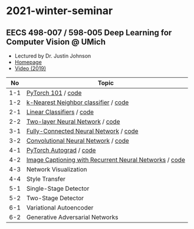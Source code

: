 # 2021-winter-seminar

## EECS 498-007 / 598-005 Deep Learning for Computer Vision @ UMich
- Lectured by Dr. Justin Johnson
- [Homepage](https://web.eecs.umich.edu/~justincj/teaching/eecs498/FA2020/)
- [Video (2019)](https://www.youtube.com/watch?v=dJYGatp4SvA&list=PL5-TkQAfAZFbzxjBHtzdVCWE0Zbhomg7r&index=1)

| No | Topic |
| --- | ---        |
|1-1| [PyTorch 101](https://web.eecs.umich.edu/~justincj/teaching/eecs498/FA2020/assignment1.html) / [code](https://github.com/hyungkwonko/2021-winter-seminar/blob/main/A1/pytorch101.ipynb)
|1-2| [k-Nearest Neighbor classifier](https://web.eecs.umich.edu/~justincj/teaching/eecs498/FA2020/assignment1.html) / [code](https://github.com/hyungkwonko/2021-winter-seminar/blob/main/A1/knn.ipynb)
|2-1| [Linear Classifiers](https://web.eecs.umich.edu/~justincj/teaching/eecs498/FA2020/assignment2.html) / [code](https://github.com/hyungkwonko/2021-winter-seminar/blob/main/A2/linear_classifier.ipynb)
|2-2| [Two-layer Neural Network](https://web.eecs.umich.edu/~justincj/teaching/eecs498/FA2020/assignment2.html) / [code](https://github.com/hyungkwonko/2021-winter-seminar/blob/main/A2/two_layer_net.ipynb)
|3-1| [Fully-Connected Neural Network](https://web.eecs.umich.edu/~justincj/teaching/eecs498/FA2020/assignment3.html) / [code](https://github.com/hyungkwonko/2021-winter-seminar/blob/main/A3/fully_connected_networks.ipynb)
|3-2| [Convolutional Neural Network](https://web.eecs.umich.edu/~justincj/teaching/eecs498/FA2020/assignment3.html) / [code](https://github.com/hyungkwonko/2021-winter-seminar/blob/main/A3/convolutional_networks.ipynb)
|4-1| [PyTorch Autograd](https://web.eecs.umich.edu/~justincj/teaching/eecs498/FA2020/assignment4.html) / [code](https://github.com/hyungkwonko/2021-winter-seminar/blob/main/A4/pytorch_autograd_and_nn.ipynb)
|4-2| [Image Captioning with Recurrent Neural Networks](https://web.eecs.umich.edu/~justincj/teaching/eecs498/FA2020/assignment4.html) / [code](https://github.com/hyungkwonko/2021-winter-seminar/blob/main/A4/rnn_lstm_attention_captioning.ipynb)
|4-3| Network Visualization
|4-4| Style Transfer
|5-1| Single-Stage Detector
|5-2| Two-Stage Detector
|6-1| Variational Autoencoder
|6-2| Generative Adversarial Networks